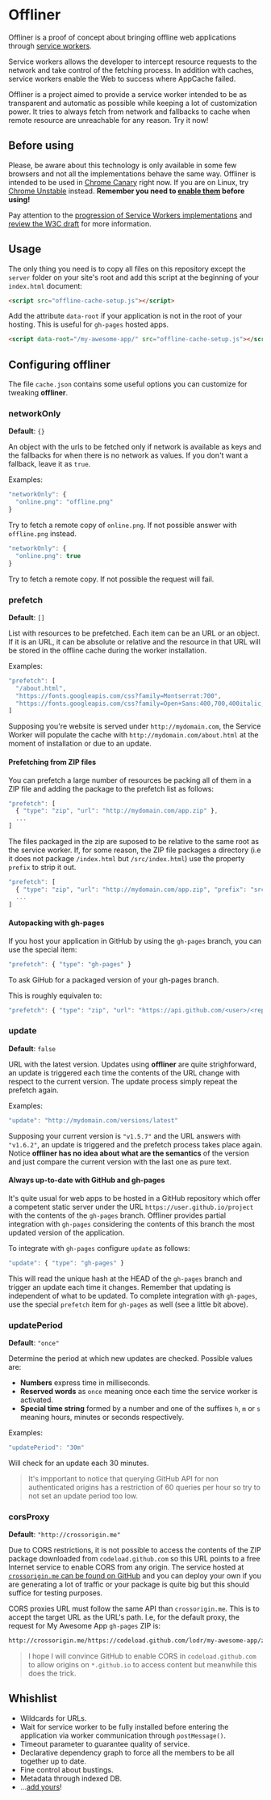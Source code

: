
# Offliner
Offliner is a proof of concept about bringing offline web applications through [service workers](http://www.html5rocks.com/en/tutorials/service-worker/introduction/?redirect_from_locale=ja).

Service workers allows the developer to intercept resource requests to the network and take control of the fetching process. In addition with caches, service workers enable the Web to success where AppCache failed.

Offliner is a project aimed to provide a service worker intended to be as transparent and automatic as possible while keeping a lot of customization power. It tries to always fetch from network and fallbacks to cache when remote resource are unreachable for any reason. Try it now!

## Before using

Please, be aware about this technology is only available in some few browsers and not all the implementations behave the same way. Offliner is intended to be used in [Chrome Canary](https://www.google.com/chrome/browser/canary.html?platform=win64) right now. If you are on Linux, try [Chrome Unstable](https://www.google.com/chrome/browser/desktop/index.html?platform=linux&extra=devchannel) instead. **Remember you need to [enable them](http://jakearchibald.com/2014/using-serviceworker-today/#in-canary-today) before using!**

Pay attention to the [progression of Service Workers implementations](https://jakearchibald.github.io/isserviceworkerready/) and [review the W3C draft](http://www.w3.org/TR/2014/WD-service-workers-20141118/) for more information.

## Usage
The only thing you need is to copy all files on this repository except the `server` folder on your site's root and add this script at the beginning of your `index.html` document:

```html
<script src="offline-cache-setup.js"></script>
```

Add the attribute `data-root` if your application is not in the root of your hosting. This is useful for `gh-pages` hosted apps.

```html
<script data-root="/my-awesome-app/" src="offline-cache-setup.js"></script>
```

## Configuring offliner

The file `cache.json` contains some useful options you can customize for tweaking **offliner**.

### networkOnly

**Default**: `{}`

An object with the urls to be fetched only if network is available as keys and the fallbacks for when there is no network as values. If you don't want a fallback, leave it as `true`.

Examples:

```js
"networkOnly": {
  "online.png": "offline.png"
}
```

Try to fetch a remote copy of `online.png`. If not possible answer with `offline.png` instead.

```js
"networkOnly": {
  "online.png": true
}
```

Try to fetch a remote copy. If not possible the request will fail.

### prefetch

**Default**: `[]`

List with resources to be prefetched. Each item can be an URL or an object. If it is an URL, it can be absolute or relative and the resource in that URL will be stored in the offline cache during the worker installation.

Examples:

```js
"prefetch": [
  "/about.html",
  "https://fonts.googleapis.com/css?family=Montserrat:700",
  "https://fonts.googleapis.com/css?family=Open+Sans:400,700,400italic,700italic"
]
```

Supposing you're website is served under `http://mydomain.com`, the Service Worker will populate the cache with `http://mydomain.com/about.html` at the moment of installation or due to an update.

#### Prefetching from ZIP files

You can prefetch a large number of resources be packing all of them in a ZIP file and adding the package to the prefetch list as follows:

```js
"prefetch": [
  { "type": "zip", "url": "http://mydomain.com/app.zip" },
  ...
]
```

The files packaged in the zip are suposed to be relative to the same root as the service worker. If, for some reason, the ZIP file packages a directory (i.e it does not package `/index.html` but `/src/index.html`) use the property `prefix` to strip it out.

```js
"prefetch": [
  { "type": "zip", "url": "http://mydomain.com/app.zip", "prefix": "src" },
  ...
]
```

#### Autopacking with gh-pages

If you host your application in GitHub by using the `gh-pages` branch, you can use the special item:

```js
"prefetch": { "type": "gh-pages" }
```

To ask GiHub for a packaged version of your gh-pages branch.

This is roughly equivalen to:

```js
"prefetch": { "type": "zip", "url": "https://api.github.com/<user>/<repo>/zipfile/gh-pages", "prefix": "gh-pages-<repo>/" }
```

### update

**Default**: `false`

URL with the latest version. Updates using **offliner** are quite strighforward, an update is triggered each time the contents of the URL change with respect to the current version. The update process simply repeat the prefetch again.

Examples:

```js
"update": "http://mydomain.com/versions/latest"
```

Supposing your current version is `"v1.5.7"` and the URL answers with `"v1.6.2"`, an update is triggered and the prefetch process takes place again. Notice **offliner has no idea about what are the semantics** of the version and just compare the current version with the last one as pure text.

#### Always up-to-date with GitHub and gh-pages

It's quite usual for web apps to be hosted in a GitHub repository which offer a competent static server under the URL `https://user.github.io/project` with the contents of the `gh-pages` branch. Offliner provides partial integration with `gh-pages` considering the contents of this branch the most updated version of the application.

To integrate with `gh-pages` configure `update` as follows:

```js
"update": { "type": "gh-pages" }
```

This will read the unique hash at the HEAD of the `gh-pages` branch and trigger an update each time it changes. Remember that updating is independent of what to be updated. To complete integration with `gh-pages`, use the special `prefetch` item for `gh-pages` as well (see a little bit above).

### updatePeriod

**Default**: `"once"`

Determine the period at which new updates are checked. Possible values are:

  * **Numbers** express time in milliseconds.
  * **Reserved words** as `once` meaning once each time the service worker is activated.
  * **Special time string** formed by a number and one of the suffixes `h`, `m` or `s` meaning hours, minutes or seconds respectively.

Examples:

```js
"updatePeriod": "30m"
```

Will check for an update each 30 minutes.
  
  > It's impportant to notice that querying GitHub API for non authenticated origins has a restriction of 60 queries per hour so try to not set an update period too low.

### corsProxy

**Default**: `"http://crossorigin.me"`

Due to CORS restrictions, it is not possible to access the contents of the ZIP package downloaded from `codeload.github.com` so this URL points to a free Internet service to enable CORS from any origin. The service hosted at [`crossorigin.me` can be found on GitHub](https://github.com/technoboy10/crossorigin.me) and you can deploy your own if you are generating a lot of traffic or your package is quite big but this should suffice for testing purposes.

CORS proxies URL must follow the same API than `crossorigin.me`. This is to accept the target URL as the URL's path. I.e, for the default proxy, the request for My Awesome App `gh-pages` ZIP is:

```bash
http://crossorigin.me/https://codeload.github.com/lodr/my-awesome-app/zip/gh-pages
```

  > I hope I will convince GitHub to enable CORS in `codeload.github.com` to allow origins on `*.github.io` to access content but meanwhile this does the trick.

## Whishlist

  * Wildcards for URLs.
  * Wait for service worker to be fully installed before entering the application via worker communication through `postMessage()`.
  * Timeout parameter to guarantee quality of service.
  * Declarative dependency graph to force all the members to be all together up to date.
  * Fine control about bustings.
  * Metadata through indexed DB.
  * ...[add yours](https://github.com/lodr/offliner/issues/new)!
